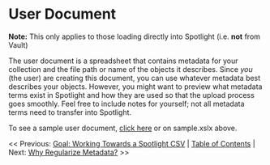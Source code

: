# User Document

**Note:** This only applies to those loading directly into Spotlight (i.e. **not** from Vault)

The user document is a spreadsheet that contains metadata for your collection and the file path or name of the objects it describes. Since *you* (the user) are creating this document, you can use whatever metadata best describes your objects. However, you might want to preview what metadata terms exist in Spotlight and how they are used so that the upload process goes smoothly. Feel free to include notes for yourself; not all metadata terms need to transfer into Spotlight.

To see a sample user document, [click here]() or on sample.xslx above.

<< Previous: [Goal: Working Towards a Spotlight CSV](../goal)  |
[Table of Contents](../README.md#table-of-contents)  |
Next: [Why Regularize Metadata?](why_regularize_metdata.md) >>
